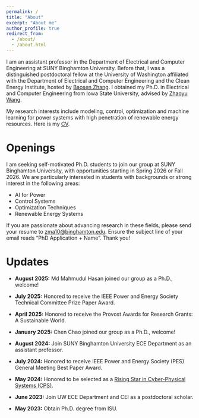 ```yaml
---
permalink: /
title: "About"
excerpt: "About me"
author_profile: true
redirect_from: 
  - /about/
  - /about.html
---
```



I am an assistant professor in the Department of Electrical and Computer Engineering at SUNY Binghamton University. Before that, I was a distinguished postdoctoral fellow at the University of Washington affiliated with the Department of Electrical and Computer Engineering and the Clean Energy Institute, hosted by [Baosen Zhang](https://zhangbaosen.github.io/). I obtained my Ph.D. in Electrical and Computer Engineering from Iowa State University, advised by [Zhaoyu Wang](https://wzy.ece.iastate.edu/).

My research interests include modeling, control, optimization and machine learning for power systems with high penetration of renewable energy resources. Here is my [CV](https://zixiaoma1991.github.io/files/CV.pdf).

Openings
===

I am seeking self-motivated Ph.D. students to join our group at SUNY Binghamton University, with opportunities starting in Spring 2026 or Fall 2026. We are particularly interested in students with backgrounds or strong interest in the following areas:

- AI for Power
- Control Systems
- Optimization Techniques
- Renewable Energy Systems
  
If you are passionate about advancing research in these fields, please send your resume to zma10@binghamton.edu. Ensure the subject line of your email reads “PhD Application + Name”. Thank you!

Updates
===
- **August 2025:** Md Mahmudul Hasan joined our group as a Ph.D., welcome!
  
- **July 2025:** Honored to receive the IEEE Power and Energy Society Technical Committee Prize Paper Award.

- **April 2025:** Honored to receive the Provost Awards for Research Grants: A Sustainable World.
  
- **January 2025:** Chen Chao joined our group as a Ph.D., welcome!

- **August 2024:** Join SUNY Binghamton University ECE Department as an assistant professor.
  
- **July 2024:** Honored to receive IEEE Power and Energy Society (PES) General Meeting Best Paper Award.

- **May 2024:** Honored to be selected as a [Rising Star in Cyber-Physical Systems (CPS)](https://risingstars.linklab.virginia.edu/2024/).

- **June 2023:** Join UW ECE Department and CEI as a postdoctoral scholar.

- **May 2023:** Obtain Ph.D. degree from ISU.
